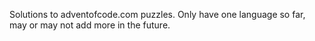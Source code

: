 Solutions to adventofcode.com puzzles. Only have one language so far, may or may not add more in the future.
